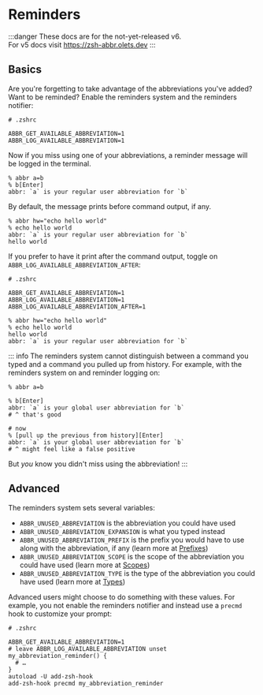 # Reminders

:::danger
These docs are for the not-yet-released v6.  
For v5 docs visit <https://zsh-abbr.olets.dev>
:::

## Basics

Are you're forgetting to take advantage of the abbreviations you've added? Want to be reminded? Enable the reminders system and the reminders notifier:

```shell
# .zshrc

ABBR_GET_AVAILABLE_ABBREVIATION=1
ABBR_LOG_AVAILABLE_ABBREVIATION=1
```

Now if you miss using one of your abbreviations, a reminder message will be logged in the terminal.

```
% abbr a=b
% b[Enter]
abbr: `a` is your regular user abbreviation for `b`
```

By default, the message prints before command output, if any.

```shell
% abbr hw="echo hello world"
% echo hello world
abbr: `a` is your regular user abbreviation for `b`
hello world
```

If you prefer to have it print after the command output, toggle on `ABBR_LOG_AVAILABLE_ABBREVIATION_AFTER`:

```shell
# .zshrc

ABBR_GET_AVAILABLE_ABBREVIATION=1
ABBR_LOG_AVAILABLE_ABBREVIATION=1
ABBR_LOG_AVAILABLE_ABBREVIATION_AFTER=1
```

```shell
% abbr hw="echo hello world"
% echo hello world
hello world
abbr: `a` is your regular user abbreviation for `b`
```

::: info
The reminders system cannot distinguish between a command you typed and a command you pulled up from history. For example, with the reminders system on and reminder logging on:

```shell
% abbr a=b

% b[Enter]
abbr: `a` is your global user abbreviation for `b`
# ^ that's good

# now 
% [pull up the previous from history][Enter]
abbr: `a` is your global user abbreviation for `b`
# ^ might feel like a false positive
```

But _you_ know you didn't miss using the abbreviation!
:::

## Advanced

The reminders system sets several variables:

- `ABBR_UNUSED_ABBREVIATION` is the abbreviation you could have used
- `ABBR_UNUSED_ABBREVIATION_EXPANSION` is what you typed instead
- `ABBR_UNUSED_ABBREVIATION_PREFIX` is the prefix you would have to use along with the abbreviation, if any (learn more at [Prefixes](./prefixes.md))
- `ABBR_UNUSED_ABBREVIATION_SCOPE` is the scope of the abbreviation you could have used (learn more at [Scopes](./scopes.md))
- `ABBR_UNUSED_ABBREVIATION_TYPE` is the type of the abbreviation you could have used (learn more at [Types](./types.md))

Advanced users might choose to do something with these values. For example, you not enable the reminders notifier and instead use a `precmd` hook to customize your prompt:

```shell
# .zshrc

ABBR_GET_AVAILABLE_ABBREVIATION=1
# leave ABBR_LOG_AVAILABLE_ABBREVIATION unset
my_abbreviation_reminder() {
  # …
}
autoload -U add-zsh-hook
add-zsh-hook precmd my_abbreviation_reminder
```
